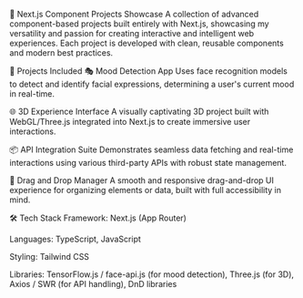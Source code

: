 🚀 Next.js Component Projects Showcase
A collection of advanced component-based projects built entirely with Next.js, showcasing my versatility and passion for creating interactive and intelligent web experiences. Each project is developed with clean, reusable components and modern best practices.

🌟 Projects Included
🎭 Mood Detection App
Uses face recognition models to detect and identify facial expressions, determining a user's current mood in real-time.

🌐 3D Experience Interface
A visually captivating 3D project built with WebGL/Three.js integrated into Next.js to create immersive user interactions.

📦 API Integration Suite
Demonstrates seamless data fetching and real-time interactions using various third-party APIs with robust state management.

📁 Drag and Drop Manager
A smooth and responsive drag-and-drop UI experience for organizing elements or data, built with full accessibility in mind.

🛠️ Tech Stack
Framework: Next.js (App Router)

Languages: TypeScript, JavaScript

Styling: Tailwind CSS

Libraries: TensorFlow.js / face-api.js (for mood detection), Three.js (for 3D), Axios / SWR (for API handling), DnD libraries

